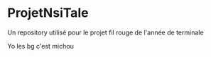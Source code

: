 # ProjetNsiTale
Un repository utilisé pour le projet fil rouge de l'année de terminale

Yo les bg c'est michou